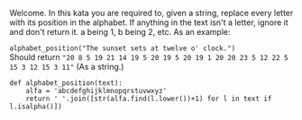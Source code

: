 Welcome. In this kata you are required to, given a string, replace every letter with its position in the alphabet. If anything in the text isn't a letter, ignore it and don't return it. a being 1, b being 2, etc. As an example:

```alphabet_position("The sunset sets at twelve o' clock.")```   
Should return ```"20 8 5 19 21 14 19 5 20 19 5 20 19 1 20 20 23 5 12 22 5 15 3 12 15 3 11"``` (As a string.)

    def alphabet_position(text):
        alfa = 'abcdefghijklmnopqrstuvwxyz'
        return ' '.join([str(alfa.find(l.lower())+1) for l in text if l.isalpha()])
